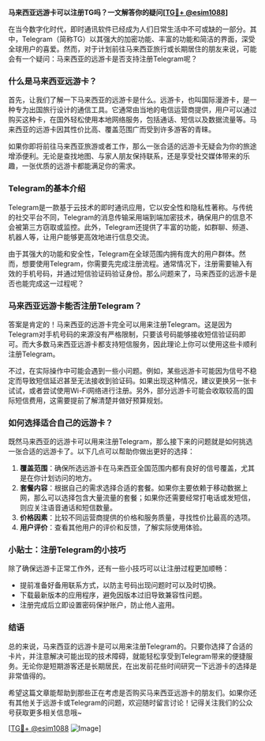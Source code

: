 **马来西亚远游卡可以注册TG吗？一文解答你的疑问[[TG💪+ @esim1088](https://t.me/s/esim1088)]**

在当今数字化时代，即时通讯软件已经成为人们日常生活中不可或缺的一部分。其中，Telegram（简称TG）以其强大的加密功能、丰富的功能和简洁的界面，深受全球用户的喜爱。然而，对于计划前往马来西亚旅行或长期居住的朋友来说，可能会有一个疑问：马来西亚的远游卡是否支持注册Telegram呢？

### 什么是马来西亚远游卡？

首先，让我们了解一下马来西亚的远游卡是什么。远游卡，也叫国际漫游卡，是一种专为出国旅行设计的通信工具。它通常由当地的电信运营商提供，用户可以通过购买这种卡，在国外轻松使用本地网络服务，包括通话、短信以及数据流量等。马来西亚的远游卡因其性价比高、覆盖范围广而受到许多游客的青睐。

如果你即将前往马来西亚旅游或者工作，那么一张合适的远游卡无疑会为你的旅途增添便利。无论是查找地图、与家人朋友保持联系，还是享受社交媒体带来的乐趣，一张优质的远游卡都能满足你的需求。

### Telegram的基本介绍

Telegram是一款基于云技术的即时通讯应用，它以安全性和隐私性著称。与传统的社交平台不同，Telegram的消息传输采用端到端加密技术，确保用户的信息不会被第三方窃取或监控。此外，Telegram还提供了丰富的功能，如群聊、频道、机器人等，让用户能够更高效地进行信息交流。

由于其强大的功能和安全性，Telegram在全球范围内拥有庞大的用户群体。然而，想要使用Telegram，你需要先完成注册流程。通常情况下，注册需要输入有效的手机号码，并通过短信验证码验证身份。那么问题来了，马来西亚的远游卡是否也能完成这一过程呢？

### 马来西亚远游卡能否注册Telegram？

答案是肯定的！马来西亚的远游卡完全可以用来注册Telegram。这是因为Telegram对手机号码的来源没有严格限制，只要该号码能够接收短信验证码即可。而大多数马来西亚远游卡都支持短信服务，因此理论上你可以使用这些卡顺利注册Telegram。

不过，在实际操作中可能会遇到一些小问题。例如，某些远游卡可能因为信号不稳定而导致短信延迟甚至无法接收到验证码。如果出现这种情况，建议更换另一张卡试试，或者尝试使用Wi-Fi网络进行注册。另外，部分远游卡可能会收取较高的国际短信费用，这需要提前了解清楚并做好预算规划。

### 如何选择适合自己的远游卡？

既然马来西亚的远游卡可以用来注册Telegram，那么接下来的问题就是如何挑选一张合适的远游卡了。以下几点可以帮助你做出更好的选择：

1. **覆盖范围**：确保所选远游卡在马来西亚全国范围内都有良好的信号覆盖，尤其是在你计划访问的地方。
2. **套餐内容**：根据自己的需求选择合适的套餐。如果你主要依赖于移动数据上网，那么可以选择包含大量流量的套餐；如果你还需要经常打电话或发短信，则应关注语音通话和短信数量。
3. **价格因素**：比较不同运营商提供的价格和服务质量，寻找性价比最高的选项。
4. **用户评价**：查看其他用户的评价和反馈，了解实际使用体验。

### 小贴士：注册Telegram的小技巧

除了确保远游卡正常工作外，还有一些小技巧可以让注册过程更加顺畅：

- 提前准备好备用联系方式，以防主号码出现问题时可以及时切换。
- 下载最新版本的应用程序，避免因版本过旧导致兼容性问题。
- 注册完成后立即设置密码保护账户，防止他人盗用。

### 结语

总的来说，马来西亚的远游卡是可以用来注册Telegram的。只要你选择了合适的卡片，并注意解决可能出现的技术障碍，就能轻松享受到Telegram带来的便捷服务。无论你是短期游客还是长期居民，在出发前花些时间研究一下远游卡的选择是非常值得的。

希望这篇文章能帮助到那些正在考虑是否购买马来西亚远游卡的朋友们。如果你还有其他关于远游卡或Telegram的问题，欢迎随时留言讨论！记得关注我们的公众号获取更多相关信息哦~

[[TG💪+ @esim1088](https://t.me/s/esim1088) ![Image](https://i.postimg.cc/4NQfJmqS/Snipaste-2025-05-13-00-14-12.png)]